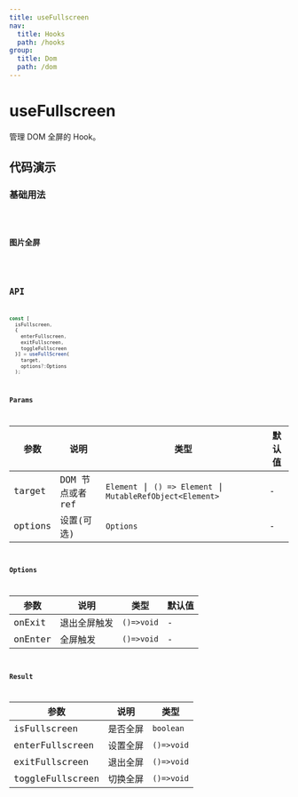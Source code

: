 ```yaml
---
title: useFullscreen
nav:
  title: Hooks
  path: /hooks
group:
  title: Dom
  path: /dom
---
```


# useFullscreen

<Tag lang="zh-CN" tags="ssr"></Tag>

管理 DOM 全屏的 Hook。

## 代码演示

### 基础用法

<code src="./demo/demo1.tsx" />

### 图片全屏

<code src="./demo/demo2.tsx" />

## API

```typescript
const [
  isFullscreen, 
  {
    enterFullscreen, 
    exitFullscreen, 
    toggleFullscreen 
  }] = useFullScreen(
    target,
    options?:Options
  );
```

### Params

| 参数    | 说明                  | 类型          | 默认值 |
|---------|-----------------------|---------------|--------|
| target  | DOM 节点或者 ref | `Element` \| `() => Element` \| `MutableRefObject<Element>`| -      |
| options | 设置(可选)            | `Options`     | -      |

### Options

| 参数       | 说明         | 类型       | 默认值 |
|------------|--------------|------------|--------|
| onExit | 退出全屏触发 | `()=>void` | -      |
| onEnter     | 全屏触发     | `()=>void` | -      |

### Result

| 参数         | 说明     | 类型       |
|--------------|----------|------------|
| isFullscreen | 是否全屏 | `boolean`  |
| enterFullscreen      | 设置全屏 | `()=>void` |
| exitFullscreen     | 退出全屏 | `()=>void` |
| toggleFullscreen   | 切换全屏 | `()=>void` |
